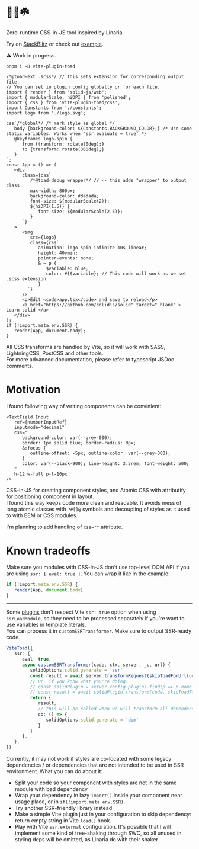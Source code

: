 # 🌺🐸☘️

Zero-runtime CSS-in-JS tool inspired by Linaria.

Try on [StackBlitz](https://stackblitz.com/edit/solidjs-templates-lmpush?file=app%2Fapp.tsx) or check out [example](example-solid).

⚠ Work in progress.

`pnpm i -D vite-plugin-toad`

```tsx
/*@toad-ext .scss*/ // This sets extension for corresponding output file.
// You can set in plugin config globally or for each file.
import { render } from 'solid-js/web';
import { modularScale, hiDPI } from 'polished';
import { css } from 'vite-plugin-toad/css';
import Constants from './constants';
import logo from './logo.svg';

css`/*global*/ /* mark style as global */
   body {background-color: ${Constants.BACKGROUND_COLOR};} /* Use some static variables. Works when 'ssr.evaluate = true' */
   @keyframes logo-spin {
      from {transform: rotate(0deg);}
      to {transform: rotate(360deg);}
   }
`;
const App = () => (
   <div
      class={css`
         /*@toad-debug wrapper*/ // <- this adds "wrapper" to output class
         max-width: 800px;
         background-color: #dadada;
         font-size: ${modularScale(2)};
         ${hiDPI(1.5)} {
            font-size: ${modularScale(2.5)};
         }
      `}
   >
      <img
         src={logo}
         class={css`
            animation: logo-spin infinite 10s linear;
            height: 40vmin;
            pointer-events: none;
            & ~ p {
               $variable: blue;
               color: #{$variable}; // This code will work as we set .scss extension
            }
        `}
      />
      <p>Edit <code>app.tsx</code> and save to reload</p>
      <a href="https://github.com/solidjs/solid" target="_blank" > Learn solid </a>
   </div>
);
if (!import.meta.env.SSR) {
   render(App, document.body);
}
```
All CSS transforms are handled by Vite, so it will work with SASS, LightningCSS, PostCSS and other tools.  
For more advanced documentation, please refer to typescript JSDoc comments.

# Motivation
I found following way of writing components can be convinient:
```tsx
<TextField.Input
   ref={numberInputRef}
   inputmode="decimal"
   css="
      background-color: var(--grey-000);
      border: 1px solid blue; border-radius: 8px;
      &:focus {
         outline-offset: -5px; outline-color: var(--grey-000);
      }
      color: var(--black-900); line-height: 3.5rem; font-weight: 500;
   "
   h-12 w-full p-l-10px
/>
```
CSS-in-JS for creating component styles, and Atomic CSS with attributify for positioning component in layout.  
I found this way keeps code more clean and readable. It avoids mess of long atomic classes with `?#[]@` symbols and decoupling of styles as it used to with BEM or CSS modules.

I'm planning to add handling of `css=""` attribute.

# Known tradeoffs
Make sure you modules with CSS-in-JS don't use top-level DOM API if you are using `ssr: { eval: true }`. You can wrap it like in the example:
```ts
if (!import.meta.env.SSR) {
   render(App, document.body)
}
```
---
Some [plugins](https://github.com/solidjs/vite-plugin-solid/pull/105) don't respect Vite `ssr: true` option when using `ssrLoadModule`, so they need to be processed separately if you're want to use variables in template literals.  
You can process it in `customSSRTransformer`. Make sure to output SSR-ready code.
```ts
ViteToad({
   ssr: {
      eval: true,
      async customSSRTransformer(code, ctx, server, _c, url) {
         solidOptions.solid.generate = 'ssr'
         const result = await server.transformRequest(skipToadForUrl(url), { ssr: true })
         // Or, if you know what you're doing: 
         // const solidPlugin = server.config.plugins.find(p => p.name === 'solid')
         // const result = await solidPlugin.transform(code, skipToadForUrl(url), { ssr: true })
         return {
            result,
            // this will be called when we will transform all dependencies
            cb: () => {
               solidOptions.solid.generate = 'dom'
            }
         } 
      },
   },
})
```
Currently, it may not work if styles are co-located with some legacy dependencies / or dependencies that are not intended to be used in SSR environment. What you can do about it:
- Split your code so your component with styles are not in the same module with bad dependency
- Wrap your dependency in lazy `import()` inside your component near usage place, or in `if(!import.meta.env.SSR)`.
- Try another SSR-friendly library instead
- Make a simple Vite plugin just in your configuration to skip dependency: return empty string in Vite `load()` hook.
- Play with Vite `ssr.external` configuration.
It's possible that I will implement some kind of tree-shaking through SWC, so all unused in styling deps will be omitted, as Linaria do with their shaker.